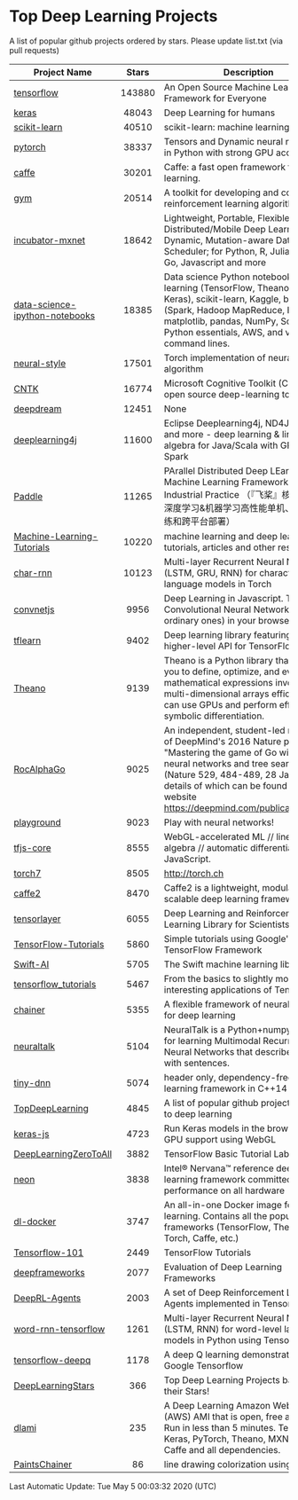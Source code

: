 # Top Deep Learning Projects
A list of popular github projects ordered by stars.
Please update list.txt (via pull requests)

|Project Name| Stars | Description |
| ---------- |:-----:| ----------- |
| [tensorflow](https://github.com/tensorflow/tensorflow) | 143880 | An Open Source Machine Learning Framework for Everyone |
| [keras](https://github.com/keras-team/keras) | 48043 | Deep Learning for humans |
| [scikit-learn](https://github.com/scikit-learn/scikit-learn) | 40510 | scikit-learn: machine learning in Python |
| [pytorch](https://github.com/pytorch/pytorch) | 38337 | Tensors and Dynamic neural networks in Python with strong GPU acceleration |
| [caffe](https://github.com/BVLC/caffe) | 30201 | Caffe: a fast open framework for deep learning. |
| [gym](https://github.com/openai/gym) | 20514 | A toolkit for developing and comparing reinforcement learning algorithms. |
| [incubator-mxnet](https://github.com/apache/incubator-mxnet) | 18642 | Lightweight, Portable, Flexible Distributed/Mobile Deep Learning with Dynamic, Mutation-aware Dataflow Dep Scheduler; for Python, R, Julia, Scala, Go, Javascript and more |
| [data-science-ipython-notebooks](https://github.com/donnemartin/data-science-ipython-notebooks) | 18385 | Data science Python notebooks: Deep learning (TensorFlow, Theano, Caffe, Keras), scikit-learn, Kaggle, big data (Spark, Hadoop MapReduce, HDFS), matplotlib, pandas, NumPy, SciPy, Python essentials, AWS, and various command lines. |
| [neural-style](https://github.com/jcjohnson/neural-style) | 17501 | Torch implementation of neural style algorithm |
| [CNTK](https://github.com/microsoft/CNTK) | 16774 | Microsoft Cognitive Toolkit (CNTK), an open source deep-learning toolkit |
| [deepdream](https://github.com/google/deepdream) | 12451 | None |
| [deeplearning4j](https://github.com/eclipse/deeplearning4j) | 11600 | Eclipse Deeplearning4j, ND4J, DataVec and more - deep learning & linear algebra for Java/Scala with GPUs + Spark |
| [Paddle](https://github.com/PaddlePaddle/Paddle) | 11265 | PArallel Distributed Deep LEarning: Machine Learning Framework from Industrial Practice （『飞桨』核心框架，深度学习&机器学习高性能单机、分布式训练和跨平台部署） |
| [Machine-Learning-Tutorials](https://github.com/ujjwalkarn/Machine-Learning-Tutorials) | 10220 | machine learning and deep learning tutorials, articles and other resources  |
| [char-rnn](https://github.com/karpathy/char-rnn) | 10123 | Multi-layer Recurrent Neural Networks (LSTM, GRU, RNN) for character-level language models in Torch |
| [convnetjs](https://github.com/karpathy/convnetjs) | 9956 | Deep Learning in Javascript. Train Convolutional Neural Networks (or ordinary ones) in your browser. |
| [tflearn](https://github.com/tflearn/tflearn) | 9402 | Deep learning library featuring a higher-level API for TensorFlow. |
| [Theano](https://github.com/Theano/Theano) | 9139 | Theano is a Python library that allows you to define, optimize, and evaluate mathematical expressions involving multi-dimensional arrays efficiently. It can use GPUs and perform efficient symbolic differentiation. |
| [RocAlphaGo](https://github.com/Rochester-NRT/RocAlphaGo) | 9025 | An independent, student-led replication of DeepMind's 2016 Nature publication, "Mastering the game of Go with deep neural networks and tree search" (Nature 529, 484-489, 28 Jan 2016), details of which can be found on their website https://deepmind.com/publications.html. |
| [playground](https://github.com/tensorflow/playground) | 9023 | Play with neural networks! |
| [tfjs-core](https://github.com/tensorflow/tfjs-core) | 8555 | WebGL-accelerated ML // linear algebra // automatic differentiation for JavaScript. |
| [torch7](https://github.com/torch/torch7) | 8505 | http://torch.ch |
| [caffe2](https://github.com/facebookarchive/caffe2) | 8470 | Caffe2 is a lightweight, modular, and scalable deep learning framework. |
| [tensorlayer](https://github.com/tensorlayer/tensorlayer) | 6055 | Deep Learning and Reinforcement Learning Library for Scientists 🔥 |
| [TensorFlow-Tutorials](https://github.com/nlintz/TensorFlow-Tutorials) | 5860 | Simple tutorials using Google's TensorFlow Framework |
| [Swift-AI](https://github.com/Swift-AI/Swift-AI) | 5705 | The Swift machine learning library. |
| [tensorflow_tutorials](https://github.com/pkmital/tensorflow_tutorials) | 5467 | From the basics to slightly more interesting applications of Tensorflow |
| [chainer](https://github.com/chainer/chainer) | 5355 | A flexible framework of neural networks for deep learning |
| [neuraltalk](https://github.com/karpathy/neuraltalk) | 5104 | NeuralTalk is a Python+numpy project for learning Multimodal Recurrent Neural Networks that describe images with sentences. |
| [tiny-dnn](https://github.com/tiny-dnn/tiny-dnn) | 5074 | header only, dependency-free deep learning framework in C++14 |
| [TopDeepLearning](https://github.com/aymericdamien/TopDeepLearning) | 4845 | A list of popular github projects related to deep learning |
| [keras-js](https://github.com/transcranial/keras-js) | 4723 | Run Keras models in the browser, with GPU support using WebGL |
| [DeepLearningZeroToAll](https://github.com/hunkim/DeepLearningZeroToAll) | 3882 | TensorFlow Basic Tutorial Labs |
| [neon](https://github.com/NervanaSystems/neon) | 3838 | Intel® Nervana™ reference deep learning framework committed to best performance on all hardware |
| [dl-docker](https://github.com/floydhub/dl-docker) | 3747 | An all-in-one Docker image for deep learning. Contains all the popular DL frameworks (TensorFlow, Theano, Torch, Caffe, etc.) |
| [Tensorflow-101](https://github.com/sjchoi86/Tensorflow-101) | 2449 | TensorFlow Tutorials |
| [deepframeworks](https://github.com/zer0n/deepframeworks) | 2077 | Evaluation of Deep Learning Frameworks |
| [DeepRL-Agents](https://github.com/awjuliani/DeepRL-Agents) | 2003 | A set of Deep Reinforcement Learning Agents implemented in Tensorflow. |
| [word-rnn-tensorflow](https://github.com/hunkim/word-rnn-tensorflow) | 1261 | Multi-layer Recurrent Neural Networks (LSTM, RNN) for word-level language models in Python using TensorFlow. |
| [tensorflow-deepq](https://github.com/siemanko/tensorflow-deepq) | 1178 | A deep Q learning demonstration using Google Tensorflow |
| [DeepLearningStars](https://github.com/hunkim/DeepLearningStars) | 366 | Top Deep Learning Projects based on their Stars! |
| [dlami](https://github.com/ritchieng/dlami) | 235 | A Deep Learning Amazon Web Service (AWS) AMI that is open, free and works. Run in less than 5 minutes. TensorFlow, Keras, PyTorch, Theano, MXNet, CNTK, Caffe and all dependencies. |
| [PaintsChainer](https://github.com/taizan/PaintsChainer) | 86 | line drawing colorization using chainer |

Last Automatic Update: Tue May  5 00:03:32 2020 (UTC)
